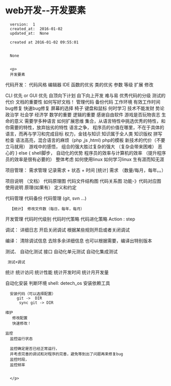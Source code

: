 
  # web开发--开发要素

      version:  1
      created_at:  2016-01-02
      updated_at:  None

      created at 2016-01-02 09:55:01 


      None


      <p>
      开发要素
代码开发：
   代码风格
   编辑器
   IDE
   函数的优劣
   类的优劣
     参数
     等级
     扩展
     修改
  
   CLI 优先 or  GUI 优先
   自顶向下计划
   自下向上开发
   难与易
   优秀代码的分级
   测试的代价
   文档的重要性
   如何写好文档！
   管理代码
   备份代码
   工作环境
   有效工作时间
   bug修复
   快速bug修复
   屏幕的选择
   椅子
   键盘和鼠标
   何时学习
   技术不能发财
   势论
   政治学
   社会学
   经济学
   数学的重要
   逻辑的重要
   感谢自由软件
   游戏是否玩物丧志
   生命的意义
   需要学多种语言
   如何扩展思维
   集合，从语言特性中挑选优秀的特性，和你需要的特性，放弃拙劣的特性
   语言之争， 程序员的价值在哪里，不在于具体的语言，而再与学习和完成目标
   权力，金钱与知识
   知识属于全人类
   知识版权
   拼写检查
   语法高亮，混合语言的麻烦（php ,js ,html)
   php的模板
   新技术的代价（不要立马就用）
   游戏中的感悟， 组合的强大胜过复杂的强大 （复杂会带来困难）
   恶心的 } else {
   shell脚步， 自动化的优势
   程序员的效率与计算机的效率 （提升程序员的效率是很有必要的）
   整体考虑
   如何使用linux
   如何学习linux
   生有涯而知无涯
   
   


项目管理：
   需求管理
     记录需求 + 状态  + 时间
     [统计] 需求  （数量/每月，每年。。）
     
   
   项目说明 （文档）
      代码原理图
      代码文件结构图
      代码关系图
      功能-》代码对应图
      使用说明
      原理(如果有）
      定义和约定
      
     
   代码管理
      代码备份
      代码管理   (git, svn ...)
      
      【统计】 修改文件数（每日，每年，每月）
      
      
   开发管理
      代码时代级别
      代码时代策略
      代码进化策略
      Action : step 
      
   调试：
      详细日志
      开启关闭调试
      根据某些规则开启或者关闭调试
      
   编译：
      清除调试信息
      去除多余详细信息
      也可以根据需要，编译出特别版本   
   
   测试、
     自动化测试 接口
     自动化单元测试
     自动化集成测试
     
     测试+调试
   
   统计
      统计访问
      统计性能
      统计开发时间
      统计月开发量
      
      
   
   自动化安装
      判断环境  shell: detech_os
      安装依赖工具
      
      安装代码（可以选择配置）
         git ->  DIR
          sync git -> DIR
      
    维护
       修改配置
       快速修改！
    
    监控
      监控运行状态
      
      监控确定是否已经正常运行，
      并考虑完善的调试和对程序的完善，避免等到出了问题再来修复bug
      监控时段，
      监控频率
     

      </p>

  